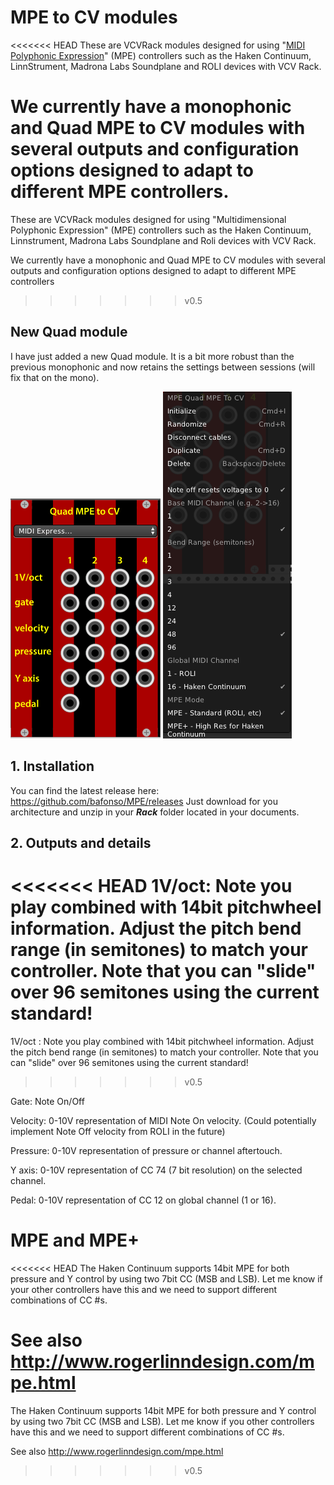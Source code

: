 
# MPE to CV modules

<<<<<<< HEAD
These are VCVRack modules designed for using "[MIDI Polyphonic Expression](https://www.midi.org/articles/midi-polyphonic-expression-mpe)" (MPE) controllers such as the Haken Continuum, LinnStrument, Madrona Labs Soundplane and ROLI devices with VCV Rack.

We currently have a monophonic and Quad MPE to CV modules with several outputs and configuration options designed to adapt to different MPE controllers.
=======
These are VCVRack modules designed for using "Multidimensional Polyphonic Expression" (MPE) controllers such as the Haken Continuum, Linnstrument, Madrona Labs Soundplane and Roli devices with VCV Rack.

We currently have a monophonic and Quad MPE to CV modules with several outputs and configuration options designed to adapt to different MPE controllers
>>>>>>> v0.5

## New Quad module

I have just added a new Quad module. It is a bit more robust than the previous monophonic and now retains the settings between sessions (will fix that on the mono).

![SCREENSHOT](doc/Quad_faceplate.png)
![SCREENSHOT](doc/Quad_menu.png)


## 1. Installation 

You can find the latest release here: https://github.com/bafonso/MPE/releases
Just download for you architecture and unzip in your _**Rack**_ folder located in your documents.


## 2. Outputs and details
<<<<<<< HEAD
1V/oct: Note you play combined with 14bit pitchwheel information. Adjust the pitch bend range (in semitones) to match your controller. Note that you can "slide" over 96 semitones using the current standard!
=======
1V/oct : Note you play combined with 14bit pitchwheel information. Adjust the pitch bend range (in semitones) to match your controller. Note that you can "slide" over 96 semitones using the current standard!
>>>>>>> v0.5

Gate: Note On/Off 

Velocity: 0-10V representation of MIDI Note On velocity. (Could potentially implement Note Off velocity from ROLI in the future)

Pressure: 0-10V representation of pressure or channel aftertouch. 

Y axis: 0-10V representation of CC 74 (7 bit resolution) on the selected channel. 

Pedal: 0-10V representation of CC 12 on global channel (1 or 16). 

# MPE and MPE+
<<<<<<< HEAD
The Haken Continuum supports 14bit MPE for both pressure and Y control by using two 7bit CC (MSB and LSB). Let me know if your other controllers have this and we need to support different combinations of CC #s.

See also http://www.rogerlinndesign.com/mpe.html
=======
The Haken Continuum supports 14bit MPE for both pressure and Y control by using two 7bit CC (MSB and LSB). Let me know if you other controllers have this and we need to support different combinations of CC #s.

See also http://www.rogerlinndesign.com/mpe.html 

>>>>>>> v0.5
